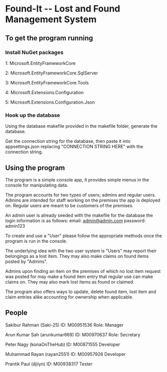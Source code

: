 # Found-It -- Lost and Found Management System
## To get the program running


### Install NuGet packages

1: Microsoft.EntityFrameworkCore

2: Microsoft.EntityFrameworkCore.SqlServer

3: Microsoft.EntityFrameworkCore.Tools

4: Microsoft.Extensions.Configuration

5: Microsoft.Extensions.Configuration.Json


### Hook up the database

Using the database makefile provided in the makefile folder, generate the database.

Get the connection string for the database, then paste it into appsettings.json replacing "CONNECTION STRING HERE" with the connection string.


## Using the program

The program is a simple console app, it provides simple menus in the console for manipulating data.

The program accounts for two types of users; admins and regular users. Admins are intended for staff working on the premises the app is deployed on. Regular users are meant to be customers of the premises.

An admin user is already seeded with the makefile for the database the login information is as follows: email: admin@admin.com password: admin123

To create and use a "User" please follow the appropriate methods once the program is run in the console.

The underlying idea with the two user system is "Users" may report their belongings as a lost item. They may also make claims on found items posted by "Admins".

Admins upon finding an item on the premises of which no lost item request was posted for may make a found item entry that regular use can make claims on. They may also mark lost items as found or claimed.

The program also offers ways to update, delete found item, lost item and claim entries alike accounting for ownership when applicable.



## People

Sakibur Rahman (Saki-25)
ID: M00951536
Role: Manager


Arun Kumar Sah (arunkumar669)
ID: M00970637 
Role: Secretary 


Peter Nagy (konaOnTheHub)
ID: M00871555
Developer


Muhammad Rayan (rayan2551)
ID: M00957926
Developer


Prantik Paul (djiiyn)
ID: M00938317
Tester


